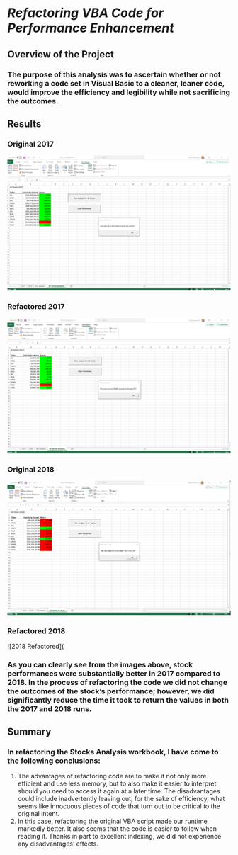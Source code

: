 # **_Refactoring VBA Code for Performance Enhancement_**

## **Overview of the Project**

### The purpose of this analysis was to ascertain whether or not reworking a code set in Visual Basic to a cleaner, leaner code, would improve the efficiency and legibility while not sacrificing the outcomes.

## **Results**

### Original 2017
![2017 OG](https://github.com/johnrobertsonaustin/Stock-analysis/blob/6283c6167e070fa40cfcd5c33db07a143f044813/Resources/2017%20OG.png)
### Refactored 2017
![2017 Refactored](https://github.com/johnrobertsonaustin/Stock-analysis/blob/c8aa4c7740d65ed500cc47e80e55260c12bf7d56/Resources/2017%20Refactored.png)
### Original 2018
![2018 OG](https://github.com/johnrobertsonaustin/Stock-analysis/blob/9f551cd31a76f07691d2452add4efe11f767b8b8/Resources/2018%20OG.png)
### Refactored 2018 
![2018 Refactored](

### As you can clearly see from the images above, stock performances were substantially better in 2017 compared to 2018. In the process of refactoring the code we did not change the outcomes of the stock’s performance; however, we did significantly reduce the time it took to return the values in both the 2017 and 2018 runs.

## **Summary**

### In refactoring the Stocks Analysis workbook, I have come to the following conclusions:
1)	The advantages of refactoring code are to make it not only more efficient and use less memory, but to also make it easier to interpret should you need to access it again at a later time. The disadvantages could include inadvertently leaving out, for the sake of efficiency, what seems like innocuous pieces of code that turn out to be critical to the original intent.
2)	In this case, refactoring the original VBA script made our runtime markedly better. It also seems that the code is easier to follow when reading it. Thanks in part to excellent indexing, we did not experience any disadvantages’ effects.
